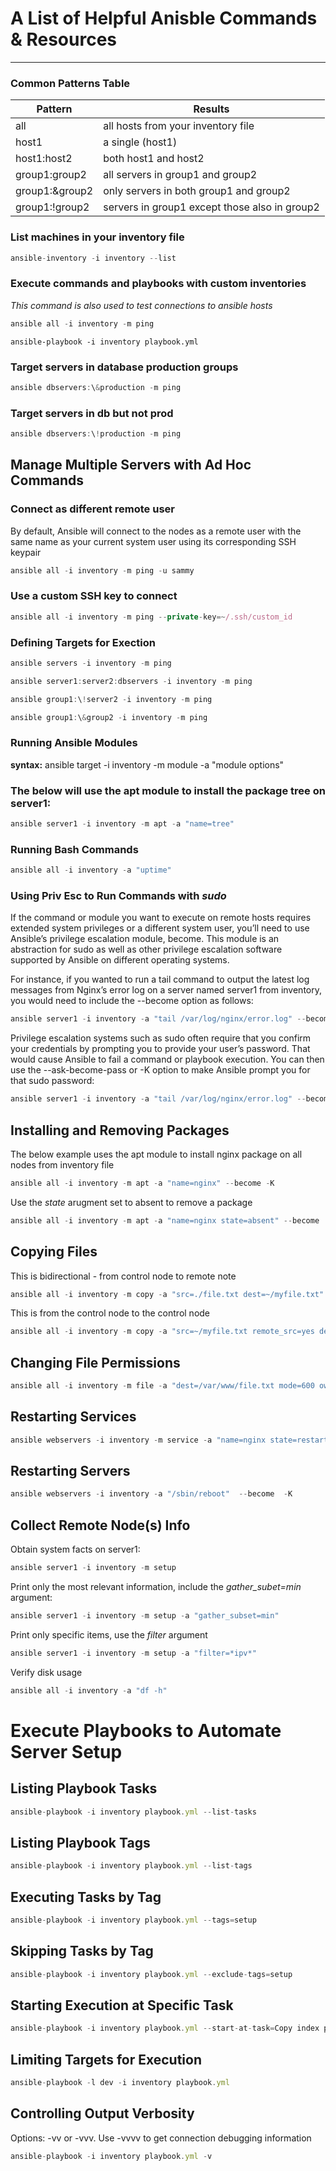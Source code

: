 # A List of Helpful Anisble Commands & Resources
------------------------------------------------

### Common Patterns Table

| Pattern | Results |
| ----------- | ----------- |
| all | all hosts from your inventory file |
| host1 | a single (host1) |
| host1:host2 | both host1 and host2 |
| group1:group2 | all servers in group1 and group2 |
| group1:\&group2 | only servers in both group1 and group2 |
| group1:\!group2 | servers in group1 except those also in group2 |


### List machines in your inventory file

``` JavaScript
ansible-inventory -i inventory --list
```

### Execute commands and playbooks with custom inventories
*This command is also used to test connections to ansible hosts*
``` JavaScript
ansible all -i inventory -m ping
```
```
ansible-playbook -i inventory playbook.yml
```

### Target servers in database production groups

``` JavaScript
ansible dbservers:\&production -m ping
```

### Target servers in db but not prod

``` JavaScript
ansible dbservers:\!production -m ping
```

## Manage Multiple Servers with Ad Hoc Commands

### Connect as different remote user

By default, Ansible will connect to the nodes as a remote user with the same name as your current system user 
using its corresponding SSH keypair

``` JavaScript
ansible all -i inventory -m ping -u sammy
```

### Use a custom SSH key to connect

``` JavaScript
ansible all -i inventory -m ping --private-key=~/.ssh/custom_id
```

### Defining Targets for Exection

``` JavaScript
ansible servers -i inventory -m ping
```

``` JavaScript
ansible server1:server2:dbservers -i inventory -m ping
```

``` JavaScript
ansible group1:\!server2 -i inventory -m ping
```

``` JavaScript
ansible group1:\&group2 -i inventory -m ping
```

### Running Ansible Modules

**syntax:** ansible target -i inventory -m module -a "module options"

### The below will use the apt module to install the package tree on server1:
``` JavaScript
ansible server1 -i inventory -m apt -a "name=tree"
```

### Running Bash Commands

``` JavaScript
ansible all -i inventory -a "uptime"
```

### Using Priv Esc to Run Commands with *sudo*

If the command or module you want to execute on remote hosts requires extended system privileges or a different system user, you’ll need to use Ansible’s privilege escalation module, become. This module is an abstraction for sudo as well as other privilege escalation software supported by Ansible on different operating systems.

For instance, if you wanted to run a tail command to output the latest log messages from Nginx’s error log on a server named server1 from inventory, you would need to include the --become option as follows:

``` JavaScript
ansible server1 -i inventory -a "tail /var/log/nginx/error.log" --become
```

Privilege escalation systems such as sudo often require that you confirm your credentials by prompting you to provide your user’s password. That would cause Ansible to fail a command or playbook execution. You can then use the --ask-become-pass or -K option to make Ansible prompt you for that sudo password:

``` JavaScript
ansible server1 -i inventory -a "tail /var/log/nginx/error.log" --become -K
```

## Installing and Removing Packages

The below example uses the apt module to install nginx package on all nodes from inventory file

``` JavaScript
ansible all -i inventory -m apt -a "name=nginx" --become -K
```

Use the *state* arugment set to absent to remove a package
``` JavaScript
ansible all -i inventory -m apt -a "name=nginx state=absent" --become  -K
```

## Copying Files

This is bidirectional - from control node to remote note
``` JavaScript
ansible all -i inventory -m copy -a "src=./file.txt dest=~/myfile.txt"
```

This is from the control node to the control node

``` JavaScript
ansible all -i inventory -m copy -a "src=~/myfile.txt remote_src=yes dest=./file.txt"
```

## Changing File Permissions

``` JavaScript
ansible all -i inventory -m file -a "dest=/var/www/file.txt mode=600 owner=sammy group=sammy" --become  -K
```

## Restarting Services

``` JavaScript
ansible webservers -i inventory -m service -a "name=nginx state=restarted" --become  -K
```

## Restarting Servers

``` JavaScript
ansible webservers -i inventory -a "/sbin/reboot"  --become  -K
```

## Collect Remote Node(s) Info

Obtain system facts on server1:
``` JavaScript
ansible server1 -i inventory -m setup
```

Print only the most relevant information, include the *gather_subet=min* argument:

``` JavaScript
ansible server1 -i inventory -m setup -a "gather_subset=min"
```

Print only specific items, use the *filter* argument

``` JavaScript
ansible server1 -i inventory -m setup -a "filter=*ipv*"
```

Verify disk usage

``` JavaScript
ansible all -i inventory -a "df -h"
```

# Execute Playbooks to Automate Server Setup

## Listing Playbook Tasks

``` JavaScript
ansible-playbook -i inventory playbook.yml --list-tasks
```

## Listing Playbook Tags

``` JavaScript
ansible-playbook -i inventory playbook.yml --list-tags
```

## Executing Tasks by Tag

``` JavaScript
ansible-playbook -i inventory playbook.yml --tags=setup
```

## Skipping Tasks by Tag

``` JavaScript
ansible-playbook -i inventory playbook.yml --exclude-tags=setup
```

## Starting Execution at Specific Task

``` JavaScript
ansible-playbook -i inventory playbook.yml --start-at-task=Copy index page
```

## Limiting Targets for Execution

``` JavaScript
ansible-playbook -l dev -i inventory playbook.yml
```

## Controlling Output Verbosity

Options: -vv or -vvv. Use -vvvv to get connection debugging information
``` JavaScript
ansible-playbook -i inventory playbook.yml -v
```

### 

``` JavaScript
```

### 

``` JavaScript
```

### 

``` JavaScript
```

### 

``` JavaScript
```

### 

``` JavaScript
```

### 

``` JavaScript
```

### 

``` JavaScript
```

### 

``` JavaScript
```

### 

``` JavaScript
```

### 

``` JavaScript
```

### 

``` JavaScript
```

### 

``` JavaScript
```

### 

``` JavaScript
```

### 

``` JavaScript
```

### 

``` JavaScript
```

### 

``` JavaScript
```

### 

``` JavaScript
```

### 

``` JavaScript
```

### 

``` JavaScript
```

### 

``` JavaScript
```

### 

``` JavaScript
```

### 

``` JavaScript
```

### 

``` JavaScript
```

### 

``` JavaScript
```

### 

``` JavaScript
```

### 

``` JavaScript
```

### 

``` JavaScript
```

### 

``` JavaScript
```

### 

``` JavaScript
```

### 

``` JavaScript
```

### 

``` JavaScript
```

### 

``` JavaScript
```

### 

``` JavaScript
```

### 

``` JavaScript
```

### 

``` JavaScript
```

### 

``` JavaScript
```

### 

``` JavaScript
```

### 

``` JavaScript
```

### 

``` JavaScript
```

### 

``` JavaScript
```

### 

``` JavaScript
```

### 

``` JavaScript
```

### 

``` JavaScript
```

### 

``` JavaScript
```

### 

``` JavaScript
```

### 

``` JavaScript
```

### 

``` JavaScript
```

### 

``` JavaScript
```

### 

``` JavaScript
```

### 

``` JavaScript
```

### 

``` JavaScript
```

### 

``` JavaScript
```

### 

``` JavaScript
```

### 

``` JavaScript
```

### 

``` JavaScript
```

### 

``` JavaScript
```

### 

``` JavaScript
```

### 

``` JavaScript
```

### 

``` JavaScript
```

### 

``` JavaScript
```

### 

``` JavaScript
```

### 

``` JavaScript
```

### 

``` JavaScript
```

### 

``` JavaScript
```

### 

``` JavaScript
```

### 

``` JavaScript
```

### 

``` JavaScript
```

### 

``` JavaScript
```

### 

``` JavaScript
```

### 

``` JavaScript
```

### 

``` JavaScript
```

### 

``` JavaScript
```

### 

``` JavaScript
```

### 

``` JavaScript
```

### 

``` JavaScript
```

### 

``` JavaScript
```

### 

``` JavaScript
```

### 

``` JavaScript
```

### 

``` JavaScript
```

### 

``` JavaScript
```

### 

``` JavaScript
```

### 

``` JavaScript
```

### 

``` JavaScript
```

### 

``` JavaScript
```

### 

``` JavaScript
```

### 

``` JavaScript
```

### 

``` JavaScript
```

### 

``` JavaScript
```

### 

``` JavaScript
```

### 

``` JavaScript
```

### 

``` JavaScript
```

### 

``` JavaScript
```

### 

``` JavaScript
```

### 

``` JavaScript
```

### 

``` JavaScript
```

### 

``` JavaScript
```

### 

``` JavaScript
```

### 

``` JavaScript
```

### 

``` JavaScript
```

### 

``` JavaScript
```

### 

``` JavaScript
```

### 

``` JavaScript
```

### 

``` JavaScript
```

### 

``` JavaScript
```

### 

``` JavaScript
```

### 

``` JavaScript
```

### 

``` JavaScript
```

### 

``` JavaScript
```

### 

``` JavaScript
```

### 

``` JavaScript
```

### 

``` JavaScript
```

### 

``` JavaScript
```

### 

``` JavaScript
```

### 

``` JavaScript
```

### 

``` JavaScript
```

### 

``` JavaScript
```

### 

``` JavaScript
```

### 

``` JavaScript
```

### 

``` JavaScript
```

### 

``` JavaScript
```

### 

``` JavaScript
```

### 

``` JavaScript
```

### 

``` JavaScript
```

### 

``` JavaScript
```

### 

``` JavaScript
```

### 

``` JavaScript
```

### 

``` JavaScript
```

### 

``` JavaScript
```

### 

``` JavaScript
```

### 

``` JavaScript
```

### 

``` JavaScript
```

### 

``` JavaScript
```

### 

``` JavaScript
```

### 

``` JavaScript
```

### 

``` JavaScript
```

### 

``` JavaScript
```

### 

``` JavaScript
```

### 

``` JavaScript
```

### 

``` JavaScript
```

### 

``` JavaScript
```

### 

``` JavaScript
```

### 

``` JavaScript
```

### 

``` JavaScript
```

### 

``` JavaScript
```

### 

``` JavaScript
```

### 

``` JavaScript
```

### 

``` JavaScript
```

### 

``` JavaScript
```

### 

``` JavaScript
```

### 

``` JavaScript
```

### 

``` JavaScript
```

### 

``` JavaScript
```

### 

``` JavaScript
```

### 

``` JavaScript
```

### 

``` JavaScript
```

### 

``` JavaScript
```

### 

``` JavaScript
```

### 

``` JavaScript
```

### 

``` JavaScript
```

### 

``` JavaScript
```

### 

``` JavaScript
```

### 

``` JavaScript
```

### 

``` JavaScript
```

### 

``` JavaScript
```

### 

``` JavaScript
```

### 

``` JavaScript
```

### 

``` JavaScript
```

### 

``` JavaScript
```

### 

``` JavaScript
```

### 

``` JavaScript
```

### 

``` JavaScript
```

### 

``` JavaScript
```

### 

``` JavaScript
```

### 

``` JavaScript
```

### 

``` JavaScript
```

### 

``` JavaScript
```

### 

``` JavaScript
```

### 

``` JavaScript
```

### 

``` JavaScript
```

### 

``` JavaScript
```

### 

``` JavaScript
```

### 

``` JavaScript
```

### 

``` JavaScript
```

### 

``` JavaScript
```

### 

``` JavaScript
```

### 

``` JavaScript
```

### 

``` JavaScript
```

### 

``` JavaScript
```

### 

``` JavaScript
```

### 

``` JavaScript
```

### 

``` JavaScript
```

### 

``` JavaScript
```

### 

``` JavaScript
```

### 

``` JavaScript
```

### 

``` JavaScript
```

### 

``` JavaScript
```

### 

``` JavaScript
```

### 

``` JavaScript
```

### 

``` JavaScript
```

### 

``` JavaScript
```

### 

``` JavaScript
```

### 

``` JavaScript
```

### 

``` JavaScript
```

### 

``` JavaScript
```

### 

``` JavaScript
```

### 

``` JavaScript
```

### 

``` JavaScript
```

### 

``` JavaScript
```
